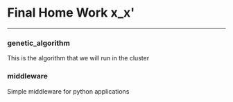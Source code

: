 
Final Home Work x_x'
=====================

----------

### genetic_algorithm

This is the algorithm that we will run in the cluster

### middleware

Simple middleware for python applications
